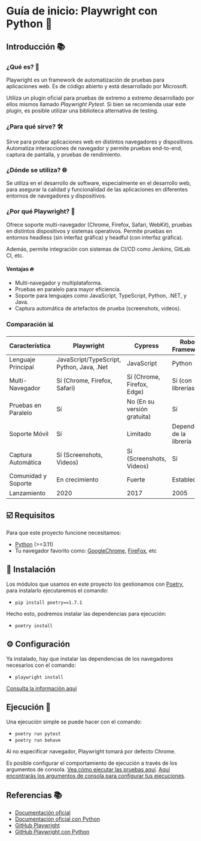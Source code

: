 # Guía de inicio: Playwright con Python 🚀

## Introducción 📚

### ¿Qué es? 🤔

Playwright es un framework de automatización de pruebas para aplicaciones web. Es de código abierto y está desarrollado por Microsoft.

Utiliza un plugin oficial para pruebas de extremo a extremo desarrollado por ellos mismos llamado *Playwright Pytest*. Si bien se recomienda usar este plugin, es posible utilizar una biblioteca alternativa de testing.

### ¿Para qué sirve? 🛠️

Sirve para probar aplicaciones web en distintos navegadores y dispositivos. Automatiza interacciones de navegador y permite pruebas end-to-end, captura de pantalla, y pruebas de rendimiento.

### ¿Dónde se utiliza? 🌐

Se utiliza en el desarrollo de software, especialmente en el desarrollo web, para asegurar la calidad y funcionalidad de las aplicaciones en diferentes entornos de navegadores y dispositivos.

### ¿Por qué Playwright? 🌟

Ofrece soporte multi-navegador (Chrome, Firefox, Safari, WebKit), pruebas en distintos dispositivos y sistemas operativos. Permite pruebas en entornos headless (sin interfaz gráfica) y headful (con interfaz gráfica).

Además, permite integración con sistemas de CI/CD como Jenkins, GitLab CI, etc.

#### Ventajas 🔥

- Multi-navegador y multiplataforma.
- Pruebas en paralelo para mayor eficiencia.
- Soporte para lenguajes como JavaScript, TypeScript, Python, .NET, y Java.
- Captura automática de artefactos de prueba (screenshots, videos).

### Comparación 📊

| Característica            | Playwright                                 | Cypress                        | Robot Framework             | Puppeteer                    | Selenium                         |
|---------------------------|-------------------------------------------|--------------------------------|-----------------------------|------------------------------|----------------------------------|
| Lenguaje Principal        | JavaScript/TypeScript, Python, Java, .Net | JavaScript                     | Python                      | JavaScript                   | Varios (Java, C#, Python)        |
| Multi-Navegador           | Sí (Chrome, Firefox, Safari)               | Sí (Chrome, Firefox, Edge)     | Sí (con librerías)          | No (Solo Chrome, Chromium)   | Sí (Todos los principales)       |
| Pruebas en Paralelo       | Sí                                         | No (En su versión gratuita)    | Sí                          | Sí                           | Sí                              |
| Soporte Móvil             | Sí                                         | Limitado                       | Depende de la librería      | No                           | Sí                              |
| Captura Automática        | Sí (Screenshots, Videos)                   | Sí (Screenshots, Videos)       | Sí                          | Sí (Screenshots, Videos)     | Sí (Con herramientas adicionales)|
| Comunidad y Soporte       | En crecimiento                            | Fuerte                         | Establecida                 | Fuerte                       | Muy fuerte                      |
| Lanzamiento               | 2020                                      | 2017                           | 2005                        | 2017                         | 2004                            |

## ☑️ Requisitos

Para que este proyecto funcione necesitamos:

- [Python](https://www.python.org/downloads/) (>=3.11)
- Tu navegador favorito como: [GoogleChrome](https://www.google.com/intl/es-419/chrome/), [FireFox](https://www.mozilla.org/es-MX/firefox/new/), etc

## 🔗 Instalación

Los módulos que usamos en este proyecto los gestionamos con [Poetry](https://python-poetry.org/), para instalarlo ejecutaremos el comando:

- `pip install poetry==1.7.1`

Hecho esto, podremos instalar las dependencias para ejecución:

- `poetry install`

## ⚙ Configuración

Ya instalado, hay que instalar las dependencias de los navegadores necesarios con el comando:

- `playwright install`

[Consulta la información aquí](https://playwright.dev/python/docs/intro#installing-playwright)

## Ejecución 🏃

Una ejecución simple se puede hacer con el comando:

- `poetry run pytest`
- `poetry run behave`

Al no especificar navegador, Playwright tomará por defecto Chrome.

Es posible configurar el comportamiento de ejecución a través de los argumentos de consola. [Vea cómo ejecutar las pruebas aquí](https://playwright.dev/python/docs/running-tests). [Aquí encontrarás los argumentos de consola para configurar tus ejecuciones](https://playwright.dev/python/docs/test-runners).

## Referencias 📚

- [Documentación oficial](https://playwright.dev/)
- [Documentación oficial con Python](https://playwright.dev/python/)
- [GitHub Playwright](https://github.com/microsoft/playwright)
- [GitHub Playwright con Python](https://github.com/microsoft/playwright-python)
